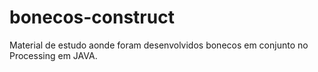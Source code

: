 # bonecos-construct
Material de estudo aonde foram desenvolvidos bonecos em conjunto no Processing em JAVA.
